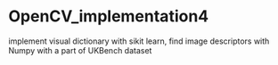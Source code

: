 # OpenCV_implementation4
implement visual dictionary with sikit learn, find image descriptors with Numpy with a part of UKBench dataset
